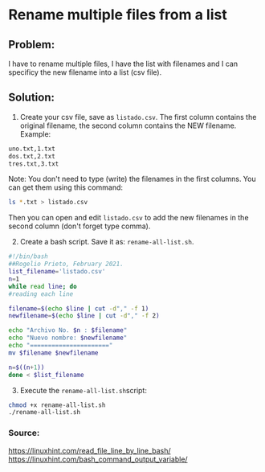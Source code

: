 # Rename multiple files from a list

## Problem:

I have to rename multiple files, I have the list with filenames and I can specificy the new filename into a list (csv file).


## Solution:

1. Create your csv file, save as ```listado.csv```. The first column contains the original filename, the second column contains the NEW filename.
Example:
```bash
uno.txt,1.txt
dos.txt,2.txt
tres.txt,3.txt
```
Note: You don't need to type (write) the filenames in the first columns.
You can get them using this command:
```bash
ls *.txt > listado.csv
```
Then you can open and edit ```listado.csv``` to add the new filenames in the second column (don't forget type comma).

2. Create a bash script. Save it as: ```rename-all-list.sh```.
```bash
#!/bin/bash
##Rogelio Prieto, February 2021.
list_filename='listado.csv'
n=1
while read line; do
#reading each line

filename=$(echo $line | cut -d"," -f 1)
newfilename=$(echo $line | cut -d"," -f 2)

echo "Archivo No. $n : $filename"
echo "Nuevo nombre: $newfilename"
echo "======================"
mv $filename $newfilename

n=$((n+1))
done < $list_filename
```

3. Execute the ```rename-all-list.sh```script:
```bash
chmod +x rename-all-list.sh
./rename-all-list.sh
```






### Source: 
<https://linuxhint.com/read_file_line_by_line_bash/>
<https://linuxhint.com/bash_command_output_variable/>

